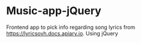# Music-app-jQuery
Frontend app to pick info regarding song lyrics from https://lyricsovh.docs.apiary.io. Using jQuery 
